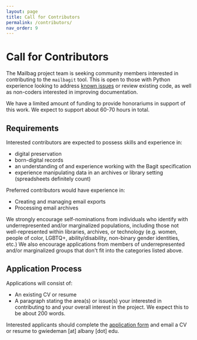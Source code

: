 ```yaml
---
layout: page
title: Call for Contributors
permalink: /contributors/
nav_order: 9
---
```


# Call for Contributors

The Mailbag project team is seeking community members interested in contributing to the `mailbagit` tool. This is open to those with Python experience looking to address [known issues](https://github.com/UAlbanyArchives/mailbag/issues) or review existing code, as well as non-coders interested in improving documentation.

We have a limited amount of funding to provide honorariums in support of this work. We expect to support about 60-70 hours in total.


## Requirements

Interested contributors are expected to possess skills and experience in: 

- digital preservation
- born-digital records
- an understanding of and experience working with the Bagit specification
- experience manipulating data in an archives or library setting (spreadsheets definitely count)

Preferred contributors would have experience in: 

- Creating and managing email exports
- Processing email archives

We strongly encourage self-nominations from individuals who identify with underrepresented and/or marginalized populations, including those not well-represented within libraries, archives, or technology (e.g. women, people of color, LGBTQ+, ability/disability, non-binary gender identities, etc.) We also encourage applications from members of underrepresented and/or marginalized groups that don't fit into the categories listed above.

## Application Process

Applications will consist of:

- An existing CV or resume
- A paragraph stating the area(s) or issue(s) your interested in contributing to and your overall interest in the project. We expect this to be about 200 words.

Interested applicants should complete the [application form](https://docs.google.com/forms/d/e/1FAIpQLSfUHr5L27DUWxo7zXKUuoNjJgVcItmU76TfMObbCIpd_afvbA/viewform?usp=sf_link) and email a CV or resume to gwiedeman [at] albany [dot] edu.